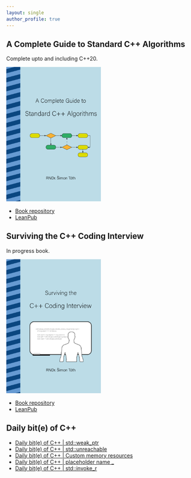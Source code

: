 ```yaml
---
layout: single
author_profile: true
---
```


## A Complete Guide to Standard C++ Algorithms

Complete upto and including C++20.

[<img src="assets/images/book_algorithms_cover.png" width="50%">](https://leanpub.com/cpp-algorithms-guide)

- [Book repository](https://github.com/HappyCerberus/book-cpp-algorithms)
- [LeanPub](https://leanpub.com/cpp-algorithms-guide)

## Surviving the C++ Coding Interview

In progress book.

[<img src="assets/images/book_coding_interview_cover.png" width="50%">](https://leanpub.com/cpp-coding-interview)

- [Book repository](https://leanpub.com/cpp-coding-interview)
- [LeanPub](https://leanpub.com/cpp-coding-interview)

## Daily bit(e) of C++

<ul>
<!-- SUBSTACK:START --><li><a href="https://medium.com/@simontoth/daily-bit-e-of-c-std-weak-ptr-c2db4cd38cf7?source=rss-1e1de1006a93------2">Daily bit&lpar;e&rpar; of C++ | std::weak_ptr</a></li><li><a href="https://medium.com/@simontoth/daily-bit-e-of-c-std-unreachable-b1e4eb7ee0c3?source=rss-1e1de1006a93------2">Daily bit&lpar;e&rpar; of C++ | std::unreachable</a></li><li><a href="https://medium.com/@simontoth/daily-bit-e-of-c-custom-memory-resources-1ab4abf88f7d?source=rss-1e1de1006a93------2">Daily bit&lpar;e&rpar; of C++ | Custom memory resources</a></li><li><a href="https://medium.com/@simontoth/daily-bit-e-of-c-placeholder-name-9cffd238f1ec?source=rss-1e1de1006a93------2">Daily bit&lpar;e&rpar; of C++ | placeholder name _</a></li><li><a href="https://medium.com/@simontoth/daily-bit-e-of-c-std-invoke-r-04dd9e053554?source=rss-1e1de1006a93------2">Daily bit&lpar;e&rpar; of C++ | std::invoke_r</a></li><!-- SUBSTACK:END -->
</ul>